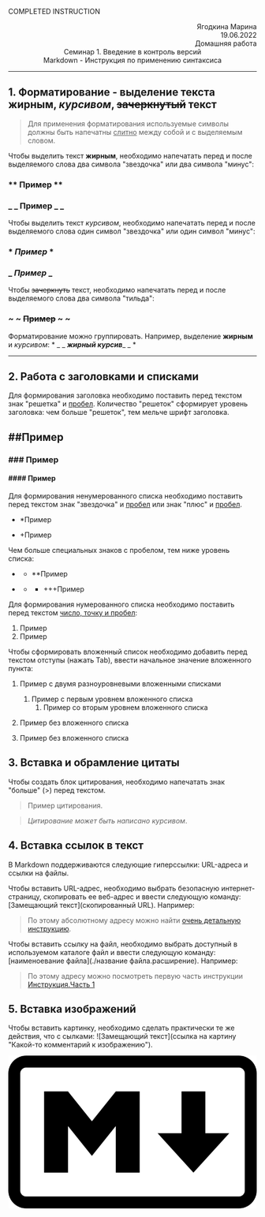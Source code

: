 COMPLETED INSTRUCTION

<div style="text-align: right"> Ягодкина Марина </div>

<div style="text-align: right"> 19.06.2022 </div>

<div style="text-align: right"> Домашняя работа </div>

<div style="text-align: center"> Семинар 1. Введение в контроль версий </div>

<div style="text-align: center"> Markdown - Инструкция по применению синтаксиса </div>

---

## 1. Форматирование - выделение текста **жирным**, *курсивом*, ~~зачеркнутый~~ текст

> Для применения форматирования используемые символы должны быть напечатны <u>слитно</u> между собой и с выделяемым словом.

Чтобы выделить текст **жирным**, необходимо напечатать перед и после выделяемого слова два символа "звездочка" или два символа "минус":
### ** **Пример** **

### _ _ __Пример__ _ _

Чтобы выделить текст *курсивом*, необходимо напечатать перед и после выделяемого слова один символ "звездочка" или один символ "минус":
### * *Пример* *

### _ _Пример_ _

Чтобы ~~зачеркнуть~~ текст, необходимо напечатать перед и после выделяемого слова два символа "тильда":
### ~ ~ ~~Пример~~ ~ ~

Форматирование можно группировать. Например, выделение __жирным__ и _курсивом_: * _ _ *__жирный курсив__*_ _ * 

---
## 2. Работа с заголовками и списками
Для формирования заголовка необходимо поставить перед текстом знак "решетка" и <u>пробел</u>. Количество "решеток" сформирует уровень заголовка: чем больше "решеток", тем мельче шрифт заголовка.
## ##Пример
### ### Пример
#### #### Пример

Для формирования ненумерованного списка необходимо поставить перед текстом знак "звездочка" и <u>пробел</u> или знак "плюс" и <u>пробел</u>.
* *Пример
+ +Пример

Чем больше специальных знаков с пробелом, тем ниже уровень списка:
* * **Пример
+ + + +++Пример

Для формирования нумерованного списка необходимо поставить перед текстом <u>число, точку и пробел</u>:
1. Пример
2. Пример

Чтобы сформировать вложенный список необходимо добавить перед текстом отступы (нажать Tab), ввести начальное значение вложенного пункта:
1. Пример с двумя разноуровневыми вложенными списками

    1. Пример с первым уровнем вложенного списка
        1. Пример со вторым уровнем вложенного списка
2. Пример без вложенного списка
3. Пример без вложенного списка

## 3. Вставка и обрамление цитаты
Чтобы создать блок цитирования, необходимо напечатать знак "больше" (\>) перед текстом.
> Пример цитирования.

> *Цитирование может быть написано курсивом*.
## 4. Вставка ссылок в текст
В Markdown поддерживаются следующие гиперссылки: URL-адреса и ссылки на файлы.

Чтобы вставить URL-адрес, необходимо выбрать безопасную интернет-страницу, скопировать ее веб-адрес и ввести следующую команду: \[Замещающий текст](скопированный URL). Например:
> По этому абсолютному адресу можно найти [очень детальную инструкцию](https://docs.microsoft.com/ru-ru/contribute/how-to-write-links).

Чтобы вставить ссылку на файл, необходимо выбрать доступный в используемом каталоге файл и ввести следующую команду: \[наименоевание файла](./название файла.расширение). Например:
> По этому адресу можно посмотреть первую часть инструкции [Инструкция.Часть 1](InstructionMD.md)
## 5. Вставка изображений
Чтобы вставить картинку, необходимо сделать практически те же действия, что с сылками: \!⁠[Замещающий текст]​(ссылка на картину "Какой-то комментарий к изображению").

![Trademark](Markdown-mark.png "Это значок Маркдауна из Википедии")
